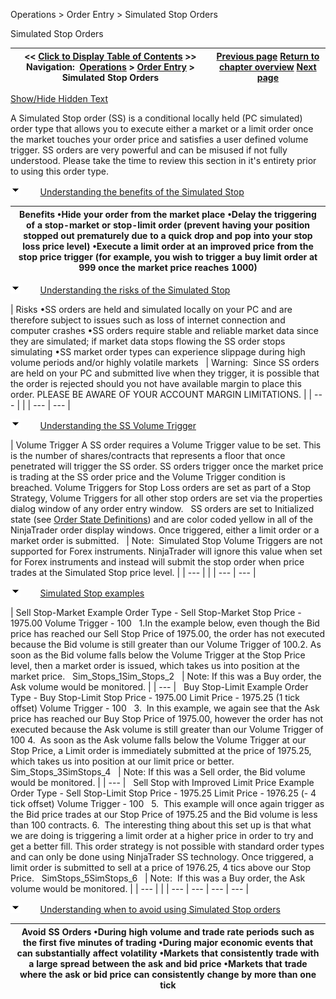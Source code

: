 ﻿


Operations \> Order Entry \> Simulated Stop Orders






















Simulated Stop Orders







| \<\< [Click to Display Table of Contents](simulated_stop_orders.md) \>\> **Navigation:**     [Operations](operations-1.md) \> [Order Entry](order_entry-1.md) \> Simulated Stop Orders | [Previous page](attachingorderstoindicators-1.md) [Return to chapter overview](order_entry-1.md) [Next page](order_state_definitions-1.md) |
| --- | --- |




[Show/Hide Hidden Text](javascript:HMToggleExpandAll(!HMAnyToggleOpen()) "Click to open/close expanding sections")









A Simulated Stop order (SS) is a conditional locally held (PC simulated) order type that allows you to execute either a market or a limit order once the market touches your order price and satisfies a user defined volume trigger. SS orders are very powerful and can be misused if not fully understood. Please take the time to review this section in it's entirety prior to using this order type.


![tog_minus](tog_minus-1.gif)        [Understanding the benefits of the Simulated Stop](javascript:HMToggle('toggle','UnderstandingTheBenefitsOfTheSimulatedStop','UnderstandingTheBenefitsOfTheSimulatedStop_ICON'))




| Benefits •Hide your order from the market place •Delay the triggering of a stop\-market or stop\-limit order (prevent having your position stopped out prematurely due to a quick drop and pop into your stop loss price level) •Execute a limit order at an improved price from the stop price trigger (for example, you wish to trigger a buy limit order at 999 once the market price reaches 1000\) |
| --- |



![tog_minus](tog_minus-1.gif)        [Understanding the risks of the Simulated Stop](javascript:HMToggle('toggle','UnderstandingTheRisksOfTheSimulatedStop','UnderstandingTheRisksOfTheSimulatedStop_ICON'))




| Risks •SS orders are held and simulated locally on your PC and are therefore subject to issues such as loss of internet connection and computer crashes •SS orders require stable and reliable market data since they are simulated; if market data stops flowing the SS order stops simulating •SS market order types can experience slippage during high volume periods and/or highly volatile markets     | Warning:  Since SS orders are held on your PC and submitted live when they trigger, it is possible that the order is rejected should you not have available margin to place this order. PLEASE BE AWARE OF YOUR ACCOUNT MARGIN LIMITATIONS. | | --- | |
| --- | --- |



![tog_minus](tog_minus-1.gif)        [Understanding the SS Volume Trigger](javascript:HMToggle('toggle','UnderstandingTheSsVolumeTrigger','UnderstandingTheSsVolumeTrigger_ICON'))




| Volume Trigger A SS order requires a Volume Trigger value to be set. This is the number of shares/contracts that represents a floor that once penetrated will trigger the SS order. SS orders trigger once the market price is trading at the SS order price and the Volume Trigger condition is breached. Volume Triggers for Stop Loss orders are set as part of a Stop Strategy, Volume Triggers for all other stop orders are set via the properties dialog window of any order entry window.   SS orders are set to Initialized state (see [Order State Definitions](order_state_definitions-1.md)) and are color coded yellow in all of the NinjaTrader order display windows. Once triggered, either a limit order or a market order is submitted.     | Note:  Simulated Stop Volume Triggers are not supported for Forex instruments. NinjaTrader will ignore this value when set for Forex instruments and instead will submit the stop order when price trades at the Simulated Stop price level. | | --- | |
| --- | --- |



![tog_minus](tog_minus-1.gif)        [Simulated Stop examples](javascript:HMToggle('toggle','SimulatedStopExamples','SimulatedStopExamples_ICON'))




| Sell Stop\-Market Example Order Type \- Sell Stop\-Market Stop Price \- 1975\.00 Volume Trigger \- 100   1\.In the example below, even though the Bid price has reached our Sell Stop Price of 1975\.00, the order has not executed because the Bid volume is still greater than our Volume Trigger of 100\.2\. As soon as the Bid volume falls below the Volume Trigger at the Stop Price level, then a market order is issued, which takes us into position at the market price.   Sim_Stops_1Sim_Stops_2     | Note: If this was a Buy order, the Ask volume would be monitored. | | --- |      Buy Stop\-Limit Example Order Type \- Buy Stop\-Limit Stop Price \- 1975\.00 Limit Price \- 1975\.25 (1 tick offset) Volume Trigger \- 100   3\.  In this example, we again see that the Ask price has reached our Buy Stop Price of 1975\.00, however the order has not executed because the Ask volume is still greater than our Volume Trigger of 100 4\.  As soon as the Ask volume falls below the Volume Trigger at our Stop Price, a Limit order is immediately submitted at the price of 1975\.25, which takes us into position at our limit price or better.     Sim_Stops_3SimStops_4     | Note: If this was a Sell order, the Bid volume would be monitored. | | --- |      Sell Stop with Improved Limit Price Example Order Type \- Sell Stop\-Limit Stop Price \- 1975\.25 Limit Price \- 1976\.25 (\- 4 tick offset) Volume Trigger \- 100   5\.  This example will once again trigger as the Bid price trades at our Stop Price of 1975\.25 and the Bid volume is less than 100 contracts.  6\.  The interesting thing about this set up is that what we are doing is triggering a limit order at a higher price in order to try and get a better fill. This order strategy is not possible with standard order types and can only be done using NinjaTrader SS technology. Once triggered, a limit order is submitted to sell at a price of 1976\.25, 4 tics above our Stop Price.   SimStops_5SimStops_6     | Note:  If this was a Buy order, the Ask volume would be monitored. | | --- | |
| --- | --- | --- | --- |



![tog_minus](tog_minus-1.gif)        [Understanding when to avoid using Simulated Stop orders](javascript:HMToggle('toggle','UnderstandingWhenToAvoidUsingSimulatedStopOrders','UnderstandingWhenToAvoidUsingSimulatedStopOrders_ICON'))




| Avoid SS Orders •During high volume and trade rate periods such as the first five minutes of trading •During major economic events that can substantially affect volatility •Markets that consistently trade with a large spread between the ask and bid price •Markets that trade where the ask or bid price can consistently change by more than one tick |
| --- |










